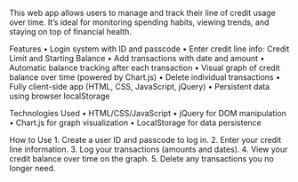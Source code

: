 This web app allows users to manage and track their line of credit usage over time. It’s ideal for monitoring spending habits, viewing trends, and staying on top of financial health.

Features
	•	Login system with ID and passcode
	•	Enter credit line info: Credit Limit and Starting Balance
	•	Add transactions with date and amount
	•	Automatic balance tracking after each transaction
	•	Visual graph of credit balance over time (powered by Chart.js)
	•	Delete individual transactions
	•	Fully client-side app (HTML, CSS, JavaScript, jQuery)
	•	Persistent data using browser localStorage

Technologies Used
	•	HTML/CSS/JavaScript
	•	jQuery for DOM manipulation
	•	Chart.js for graph visualization
	•	LocalStorage for data persistence

How to Use
	1.	Create a user ID and passcode to log in.
	2.	Enter your credit line information.
	3.	Log your transactions (amounts and dates).
	4.	View your credit balance over time on the graph.
	5.	Delete any transactions you no longer need.

